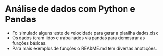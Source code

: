 # Análise de dados com Python e Pandas

- Foi simulado alguns teste de velocidade para gerar a planilha dados.xlsx
- Os dados foram lidos e trabalhados via pandas para demostrar as funções básicas.
- Para mais exemplos de funções o README.md tem diversas anotações.
